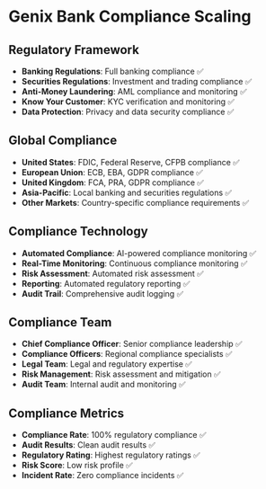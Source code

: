 # Genix Bank Compliance Scaling

## Regulatory Framework
- **Banking Regulations**: Full banking compliance ✅
- **Securities Regulations**: Investment and trading compliance ✅
- **Anti-Money Laundering**: AML compliance and monitoring ✅
- **Know Your Customer**: KYC verification and monitoring ✅
- **Data Protection**: Privacy and data security compliance ✅

## Global Compliance
- **United States**: FDIC, Federal Reserve, CFPB compliance ✅
- **European Union**: ECB, EBA, GDPR compliance ✅
- **United Kingdom**: FCA, PRA, GDPR compliance ✅
- **Asia-Pacific**: Local banking and securities regulations ✅
- **Other Markets**: Country-specific compliance requirements ✅

## Compliance Technology
- **Automated Compliance**: AI-powered compliance monitoring ✅
- **Real-Time Monitoring**: Continuous compliance monitoring ✅
- **Risk Assessment**: Automated risk assessment ✅
- **Reporting**: Automated regulatory reporting ✅
- **Audit Trail**: Comprehensive audit logging ✅

## Compliance Team
- **Chief Compliance Officer**: Senior compliance leadership ✅
- **Compliance Officers**: Regional compliance specialists ✅
- **Legal Team**: Legal and regulatory expertise ✅
- **Risk Management**: Risk assessment and mitigation ✅
- **Audit Team**: Internal audit and monitoring ✅

## Compliance Metrics
- **Compliance Rate**: 100% regulatory compliance ✅
- **Audit Results**: Clean audit results ✅
- **Regulatory Rating**: Highest regulatory ratings ✅
- **Risk Score**: Low risk profile ✅
- **Incident Rate**: Zero compliance incidents ✅
